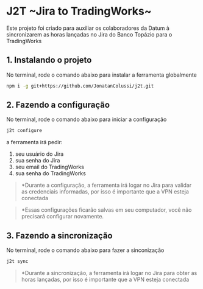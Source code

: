 # J2T ~Jira to TradingWorks~

Este projeto foi criado para auxiliar os colaboradores da Datum à sincronizarem as horas lançadas no Jira do Banco Topázio para o TradingWorks

## 1. Instalando o projeto

No terminal, rode o comando abaixo para instalar a ferramenta globalmente

```bash
npm i -g git+https://github.com/JonatanColussi/j2t.git
```

## 2. Fazendo a configuração

No terminal, rode o comando abaixo para iniciar a configuração

```bash
j2t configure
```

a ferramenta irá pedir:

1. seu usuário do Jira
2. sua senha do Jira
1. seu email do TradingWorks
2. sua senha do TradingWorks

> *Durante a configuração, a ferramenta irá logar no Jira para validar as credenciais informadas, por isso é importante que a VPN esteja conectada

> *Essas configurações ficarão salvas em seu computador, você não precisará configurar novamente.

## 3. Fazendo a sincronização

No terminal, rode o comando abaixo para fazer a sinconização

```bash
j2t sync
```

> *Durante a sincronização, a ferramenta irá logar no Jira para obter as horas lançadas, por isso é importante que a VPN esteja conectada
